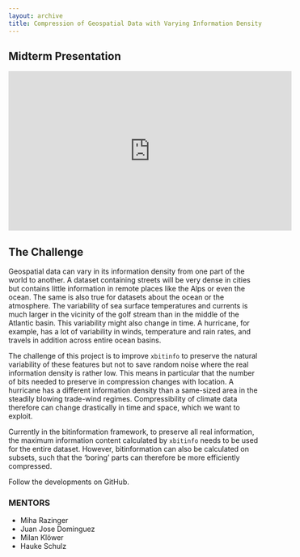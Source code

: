 ```yaml
---
layout: archive
title: Compression of Geospatial Data with Varying Information Density (Code for Earth 2023 - ECMWF)
---
```


## Midterm Presentation

<iframe width="560" height="315" src="https://www.youtube-nocookie.com/embed/IkST-x-yxwg?si=yhqu5B3XdoXofSOp" title="YouTube video player" frameborder="0" allow="accelerometer; autoplay; clipboard-write; encrypted-media; gyroscope; picture-in-picture; web-share" allowfullscreen></iframe>

## The Challenge

Geospatial data can vary in its information density from one part of the world to another. A dataset containing streets will be very dense in cities but contains little information in remote places like the Alps or even the ocean. The same is also true for datasets about the ocean or the atmosphere. The variability of sea surface temperatures and currents is much larger in the vicinity of the golf stream than in the middle of the Atlantic basin. This variability might also change in time. A hurricane, for example, has a lot of variability in winds, temperature and rain rates, and travels in addition across entire ocean basins.

The challenge of this project is to improve `xbitinfo` to preserve the natural variability of these features but not to save random noise where the real information density is rather low. This means in particular that the number of bits needed to preserve in compression changes with location. A hurricane has a different information density than a same-sized area in the steadily blowing trade-wind regimes. Compressibility of climate data therefore can change drastically in time and space, which we want to exploit.

Currently in the bitinformation framework, to preserve all real information, the maximum information content calculated by `xbitinfo` needs to be used for the entire dataset. However, bitinformation can also be calculated on subsets, such that the ‘boring’ parts can therefore be more efficiently compressed.

Follow the developments on GitHub.

### MENTORS

- Miha Razinger
- Juan Jose Dominguez
- Milan Klöwer
- Hauke Schulz
